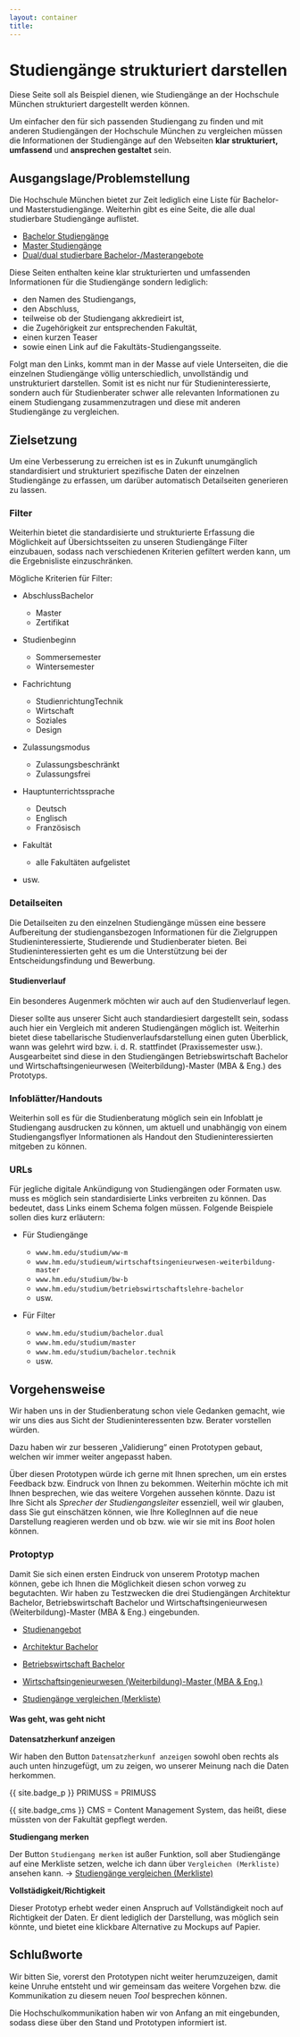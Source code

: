 ```yaml
---
layout: container
title:
---
```


# Studiengänge strukturiert darstellen

Diese Seite soll als Beispiel dienen, wie Studiengänge an der Hochschule München strukturiert dargestellt werden können.

Um einfacher den für sich passenden Studiengang zu finden und mit anderen Studiengängen der Hochschule München zu vergleichen müssen die Informationen der Studiengänge auf den Webseiten **klar strukturiert, umfassend** und **ansprechen gestaltet** sein.


## Ausgangslage/Problemstellung
Die Hochschule München bietet zur Zeit lediglich eine Liste für Bachelor- und Masterstudiengänge. Weiterhin gibt es eine Seite, die alle dual studierbare Studiengänge auflistet.
- [Bachelor Studiengänge](https://hm.edu/allgemein/studienangebote/bachelor/studiengaenge.de.html)
- [Master Studiengänge](https://www.hm.edu/allgemein/studienangebote/master_1/studiengaenge.de.html)
- [Dual/dual studierbare Bachelor-/Masterangebote](https://www.hm.edu/allgemein/studienangebote/dual/index.de.jsp)

Diese Seiten enthalten keine klar strukturierten und umfassenden Informationen für die Studiengänge sondern lediglich:
- den Namen des Studiengangs,
- den Abschluss,
- teilweise ob der Studiengang akkredieirt ist,
- die Zugehörigkeit zur entsprechenden Fakultät,
- einen kurzen Teaser
- sowie einen Link auf die Fakultäts-Studiengangsseite.

Folgt man den Links, kommt man in der Masse auf viele Unterseiten, die die einzelnen Studiengänge völlig unterschiedlich, unvollständig und unstrukturiert darstellen. Somit ist es nicht nur für Studieninteressierte, sondern auch für Studienberater schwer alle relevanten Informationen zu einem Studiengang zusammenzutragen und diese mit anderen Studiengänge zu vergleichen.


## Zielsetzung
Um eine Verbesserung zu erreichen ist es in Zukunft unumgänglich standardisiert und strukturiert spezifische Daten der einzelnen Studiengänge zu erfassen, um darüber automatisch Detailseiten generieren zu lassen.

### Filter
Weiterhin bietet die standardisierte und strukturierte Erfassung die Möglichkeit auf Übersichtsseiten zu unseren Studiengänge Filter einzubauen, sodass nach verschiedenen Kriterien gefiltert werden kann, um die Ergebnisliste einzuschränken.

Mögliche Kriterien für Filter:
- AbschlussBachelor
  - Master
  - Zertifikat

- Studienbeginn
  - Sommersemester
  - Wintersemester

- Fachrichtung
   - StudienrichtungTechnik
  - Wirtschaft
  - Soziales
  - Design

- Zulassungsmodus
  - Zulassungsbeschränkt
  - Zulassungsfrei

- Hauptunterrichtssprache
  - Deutsch
  - Englisch
  - Französisch

- Fakultät
  - alle Fakultäten aufgelistet

- usw.

### Detailseiten

Die Detailseiten zu den einzelnen Studiengänge müssen eine bessere Aufbereitung der studiengansbezogen Informationen für die Zielgruppen Studieninteressierte, Studierende und Studienberater bieten. Bei Studieninteressierten geht es um die Unterstützung bei der Entscheidungsfindung und Bewerbung.


#### Studienverlauf

Ein besonderes Augenmerk möchten wir auch auf den Studienverlauf legen.

Dieser sollte aus unserer Sicht auch standardiesiert dargestellt sein, sodass auch hier ein Vergleich mit anderen Studiengängen möglich ist. Weiterhin bietet diese tabellarische Studienverlaufsdarstellung einen guten Überblick, wann was gelehrt wird bzw. i. d. R. stattfindet (Praxissemester usw.). Ausgearbeitet sind diese in den Studiengängen Betriebswirtschaft Bachelor und Wirtschaftsingenieurwesen (Weiterbildung)-Master (MBA & Eng.) des Prototyps.


### Infoblätter/Handouts

Weiterhin soll es für die Studienberatung möglich sein ein Infoblatt je Studiengang ausdrucken zu können, um aktuell und unabhängig von einem Studiengangsflyer Informationen als Handout den Studieninteressierten mitgeben zu können.


### URLs

Für jegliche digitale Ankündigung von Studiengängen oder Formaten usw. muss es möglich sein standardisierte Links verbreiten zu können. Das bedeutet, dass Links einem Schema folgen müssen. Folgende Beispiele sollen dies kurz erläutern:

- Für Studiengänge
   - `www.hm.edu/studium/ww-m`
   - `www.hm.edu/studieum/wirtschaftsingenieurwesen-weiterbildung-master`
   - `www.hm.edu/studium/bw-b`
   - `www.hm.edu/studium/betriebswirtschaftslehre-bachelor`
   - usw.

- Für Filter
   - `www.hm.edu/studium/bachelor.dual`
   - `www.hm.edu/studium/master`
   - `www.hm.edu/studium/bachelor.technik`
   - usw.

## Vorgehensweise

Wir haben uns in der Studienberatung schon viele Gedanken gemacht, wie wir uns dies aus Sicht der Studieninteressenten bzw. Berater vorstellen würden.

Dazu haben wir zur besseren „Validierung“ einen Prototypen gebaut, welchen wir immer weiter angepasst haben.


Über diesen Prototypen würde ich gerne mit Ihnen sprechen, um ein erstes Feedback bzw. Eindruck von Ihnen zu bekommen. Weiterhin möchte ich mit Ihnen besprechen, wie das weitere Vorgehen aussehen könnte. Dazu ist Ihre Sicht als _Sprecher der Studiengangsleiter_ essenziell, weil wir glauben, dass Sie gut einschätzen können, wie Ihre KollegInnen auf die neue Darstellung reagieren werden und ob bzw. wie wir sie mit ins _Boot_ holen können.


### Protoptyp

Damit Sie sich einen ersten Eindruck von unserem Prototyp machen können, gebe ich Ihnen die Möglichkeit diesen schon vorweg zu begutachten. Wir haben zu Testzwecken die drei Studiengängen Architektur Bachelor, Betriebswirtschaft Bachelor und Wirtschaftsingenieurwesen (Weiterbildung)-Master (MBA & Eng.) eingebunden.

- <a href="{{site.url}}/stg.html">Studienangebot</a>
<!-- - Studienangebot -> https://stg-strukturiert.netlify.app/stg.html -->
- <a href="{{site.url}}/stg/architektur-bachelor">Architektur Bachelor</a>
<!-- - Architektur Bachelor -> https://stg-strukturiert.netlify.app/stg/architektur-bachelor/ -->
- <a href="{{site.url}}/stg/betriebswirtschaftslehre-bachelor">Betriebswirtschaft Bachelor</a>
<!-- - Betriebswirtschaft Bachelor -> https://stg-strukturiert.netlify.app/stg/betriebswirtschaftslehre-bachelor/ -->
- <a href="{{site.url}}/stg/wirtschaftsingenieurwesen-weiterbildung-master/">Wirtschaftsingenieurwesen (Weiterbildung)-Master (MBA & Eng.)</a>
<!-- - Wirtschaftsingenieurwesen (Weiterbildung)-Master (MBA & Eng.) -> https://stg-strukturiert.netlify.app/stg/wirtschaftsingenieurwesen-weiterbildung-master/ -->
- <a href="{{site.url}}/vergleichen.html">Studiengänge vergleichen (Merkliste)</a>
<!-- - Studiengänge vergleichen (Merkliste) -> https://stg-strukturiert.netlify.app/vergleichen.html -->


#### Was geht, was geht nicht


**Datensatzherkunf anzeigen**

Wir haben den Button `Datensatzherkunf anzeigen` sowohl oben rechts als auch unten hinzugefügt, um zu zeigen, wo unserer Meinung nach die Daten herkommen.

{{ site.badge_p }} PRIMUSS = PRIMUSS

{{ site.badge_cms }} CMS = Content Management System, das heißt, diese müssten von der Fakultät gepflegt werden.


**Studiengang merken**

Der Button `Studiengang merken` ist außer Funktion, soll aber Studiengänge auf eine Merkliste setzen, welche ich dann über `Vergleichen (Merkliste)` ansehen kann. &rarr; <a href="{{site.url}}/vergleichen.html">Studiengänge vergleichen (Merkliste)</a>


**Vollstädigkeit/Richtigkeit**

Dieser Prototyp erhebt weder einen Anspruch auf Vollständigkeit noch auf Richtigkeit der Daten. Er dient lediglich der Darstellung, was möglich sein könnte, und bietet eine klickbare Alternative zu Mockups auf Papier.

## Schlußworte

Wir bitten Sie, vorerst den Prototypen nicht weiter herumzuzeigen, damit keine Unruhe entsteht und wir gemeinsam das weitere Vorgehen bzw. die Kommunikation zu diesem neuen _Tool_ besprechen können.

Die Hochschulkommunikation haben wir von Anfang an mit eingebunden, sodass diese über den Stand und Prototypen informiert ist.
